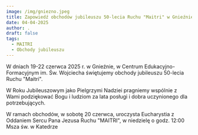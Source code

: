 ```yaml
---
image: /img/gniezno.jpeg
title: Zapowiedź obchodów jubileuszu 50-lecia Ruchu "Maitri" w Gnieźnie
date: 04-04-2025
author: .
draft: false
tags:
  - MAITRI
  - Obchody jubileuszu
---
```

W dniach 19-22 czerwca 2025 r. w Gnieźnie, w Centrum Edukacyjno-Formacyjnym im. Św. Wojciecha świętujemy obchody jubileuszu 50-lecia Ruchu "Maitri".

W Roku Jubileuszowym jako Pielgrzymi Nadziei pragniemy wspólnie z Wami podziękować Bogu i ludziom za lata posługi i dobra uczynionego dla potrzebujących. 

W ramach obchodów, w sobotę 20 czerwca, uroczysta Eucharystia z Oddaniem Sercu Pana Jezusa Ruchu "MAITRI", w niedzielę o godz. 12:00 Msza św. w Katedrze
